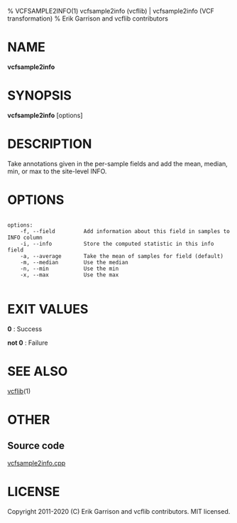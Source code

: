 % VCFSAMPLE2INFO(1) vcfsample2info (vcflib) | vcfsample2info (VCF transformation)
% Erik Garrison and vcflib contributors

# NAME

**vcfsample2info**

# SYNOPSIS

**vcfsample2info** [options] <vcf file>

# DESCRIPTION

Take annotations given in the per-sample fields and add the mean, median, min, or max to the site-level INFO.



# OPTIONS

```

options:
    -f, --field         Add information about this field in samples to INFO column
    -i, --info          Store the computed statistic in this info field
    -a, --average       Take the mean of samples for field (default)
    -m, --median        Use the median
    -n, --min           Use the min
    -x, --max           Use the max


```





# EXIT VALUES

**0**
: Success

**not 0**
: Failure

# SEE ALSO



[vcflib](./vcflib.md)(1)



# OTHER

## Source code

[vcfsample2info.cpp](https://github.com/vcflib/vcflib/blob/master/src/vcfsample2info.cpp)

# LICENSE

Copyright 2011-2020 (C) Erik Garrison and vcflib contributors. MIT licensed.

<!--
  Created with ./scripts/bin2md.rb scripts/bin2md-template.erb
-->
